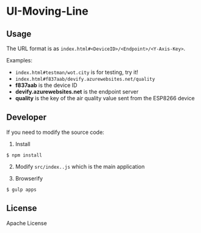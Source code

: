 # UI-Moving-Line

## Usage

The URL format is as ```index.html#<DeviceID>/<Endpoint>/<Y-Axis-Key>```.

Examples:

* ```index.html#testman/wot.city``` is for testing, try it!
* ```index.html#f837aab/devify.azurewebsites.net/quality```
 * **f837aab** is the device ID
 * **devify.azurewebsites.net** is the endpoint server
 * **quality** is the key of the air quality value sent from the ESP8266 device

## Developer

If you need to modify the source code:

1. Install

```
$ npm install
```

2. Modify ```src/index..js``` which is the main application

3. Browserify

```
$ gulp apps
```

## License

Apache License
